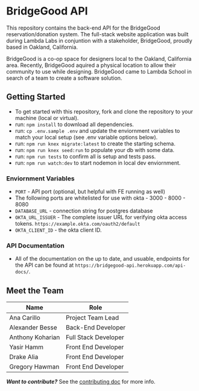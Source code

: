 # BridgeGood API

This repository contains the back-end API for the BridgeGood reservation/donation system. The full-stack website application was built during Lambda Labs in conjuntion with a stakeholder, BridgeGood, proudly based in Oakland, California.

BridgeGood is a co-op space for designers local to the Oakland, California area. Recently, BridgeGood aquired a physical location to allow their community to use while designing. BridgeGood came to Lambda School in search of a team to create a software solution.

## Getting Started

- To get started with this repository, fork and clone the repository to your machine (local or virtual).
- run: `npm install` to download all dependencies.
- run: `cp .env.sample .env` and update the enviornment variables to match your local setup (see .env variable options below).
- run: `npm run knex migrate:latest` to create the starting schema.
- run: `npm run knex seed:run` to populate your db with some data.
- run: `npm run tests` to confirm all is setup and tests pass.
- run: `npm run watch:dev` to start nodemon in local dev enviornment.

### Enviornment Variables

- `PORT` - API port (optional, but helpful with FE running as well)
- The following ports are whitelisted for use with okta - 3000 - 8000 - 8080
- `DATABASE_URL` - connection string for postgres database
- `OKTA_URL_ISSUER` - The complete issuer URL for verifying okta access tokens. `https://example.okta.com/oauth2/default`
- `OKTA_CLIENT_ID` - the okta client ID.

### API Documentation

- All of the documentation on the up to date, and usuable, endpoints for the API can be found at `https://bridgegood-api.herokuapp.com/api-docs/`.

## Meet the Team

| Name             | Role                 |
| ---------------- | -------------------- |
| Ana Carillo      | Project Team Lead    |
| Alexander Besse  | Back-End Developer   |
| Anthony Koharian | Full Stack Developer |
| Yasir Hamm       | Front End Developer  |
| Drake Alia       | Front End Developer  |
| Gregory Hawman   | Front End Developer  |

_**Want to contribute?**_
See the [contributing doc](https://github.com/Lambda-School-Labs/labs-api-starter/blob/main/CONTRIBUTING.md) for more info.
